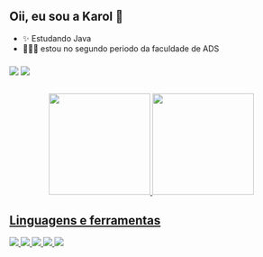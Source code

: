 ## Oii, eu sou a Karol 👋

- ✨ Estudando Java
- 👩🏽‍💻 estou no segundo periodo da faculdade de ADS 


###

<a href="https://www.linkedin.com/in/karolayne-silva-a0a49a1a1/" target="_blank"><img src="https://img.shields.io/badge/-LinkedIn-%230077B5?style=for-the-badge&logo=linkedin&logoColor=white" target="_blank"></a> 
 	 <a href = "mailto:karolaynessantoscontato@gmail.com"><img src="https://img.shields.io/badge/-Gmail-%23333?style=for-the-badge&logo=gmail&logoColor=white" target="_blank"></a>
  
  
##
<div align="center">
  <a href="https://github.com/Karolayne-silva">
  <img height="180em" src="https://github-readme-stats.vercel.app/api?username=Karolayne-silva&show_icons=true&theme=ocean_dark&include_all_commits=true&count_private=true"/>
  <img height="180em" src="https://github-readme-stats.vercel.app/api/top-langs/?username=Karolayne-silva&layout=compact&langs_count=7&theme=ocean_dark"/>
</div>

## Linguagens e ferramentas

<div> 
  <img src="https://img.shields.io/badge/HTML-239120?style=for-the-badge&logo=html5&logoColor=white">
  <img src="https://img.shields.io/badge/CSS3-1572B6?style=for-the-badge&logo=css3&logoColor=white">
  <img src="https://img.shields.io/badge/Java-ED8B00?style=for-the-badge&logo=java&logoColor=white" >
  <img src="https://img.shields.io/badge/MySQL-005C84?style=for-the-badge&logo=mysql&logoColor=white">
  <img src="https://img.shields.io/badge/Git-E34F26?style=for-the-badge&logo=git&logoColor=white">
 
</div>
